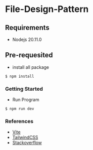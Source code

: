 # File-Design-Pattern

## Requirements

* Nodejs 20.11.0

## Pre-requesited
* install all package
```
$ npm install
```

### Getting Started

* Run Program
```
$ npm run dev
```

### References

* [Vite](https://vitejs.dev/)
* [TailwindCSS](https://tailwindcss.com/)
* [Stackoverflow](https://stackoverflow.com)